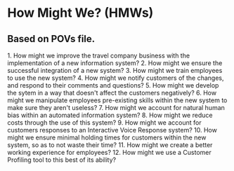 <h1> How Might We? (HMWs) </h1>
<h2> Based on POVs file. </h2>
1. How might we improve the travel company business with the implementation of a new information system?
2. How might we ensure the successful integration of a new system?
3. How might we train employees to use the new system?
4. How might we notify customers of the changes, and respond to their comments and questions?
5. How might we develop the sytem in a way that doesn't affect the customers negatively?
6. How might we manipulate employees pre-existing skills within the new system to make sure they aren't useless?
7. How might we account for natural human bias within an automated information system?
8. How might we reduce costs through the use of this system?
9. How might we account for customers responses to an Interactive Voice Response system?
10. How might we ensure minimal holding times for customers within the new system, so as to not waste their time?
11. How might we create a better working experience for employees?
12. How might we use a Customer Profiling tool to this best of its ability?
